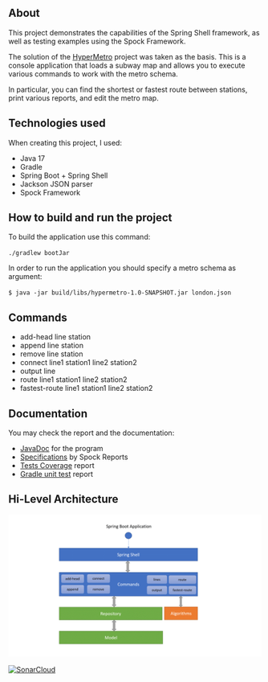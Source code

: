 ## About

This project demonstrates the capabilities of the Spring Shell framework, as well as testing examples using the Spock
Framework.

The solution of the [HyperMetro](https://hyperskill.org/projects/120) project was taken as the basis. This is a console
application that loads a subway map and allows you to execute various commands to work with the metro schema.

In particular, you can find the shortest or fastest route between stations, print various reports, and edit the metro
map.

## Technologies used

When creating this project, I used:

- Java 17
- Gradle
- Spring Boot + Spring Shell
- Jackson JSON parser
- Spock Framework

## How to build and run the project

To build the application use this command:

`./gradlew bootJar`

In order to run the application you should specify a metro schema as argument:

`$ java -jar build/libs/hypermetro-1.0-SNAPSHOT.jar london.json`

## Commands

- add-head line station
- append line station
- remove line station
- connect line1 station1 line2 station2
- output line
- route line1 station1 line2 station2
- fastest-route line1 station1 line2 station2

## Documentation

You may check the report and the documentation:
- [JavaDoc](https://rabestro.github.io/hypermetro/javadoc) for the program
- [Specifications](https://rabestro.github.io/hypermetro/spock-reports) by Spock Reports
- [Tests Coverage](https://rabestro.github.io/hypermetro/coverage) report
- [Gradle unit test](https://rabestro.github.io/hypermetro/reports/test) report

## Hi-Level Architecture

![Architecture](assets/architect-01B.gif)


[![SonarCloud](https://sonarcloud.io/images/project_badges/sonarcloud-white.svg)](https://sonarcloud.io/summary/new_code?id=rabestro_hypermetro)
